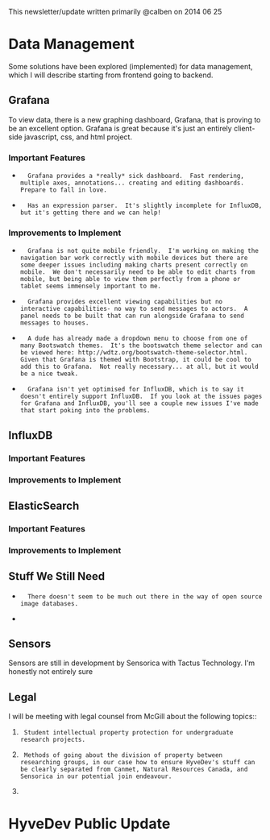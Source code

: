 This newsletter/update written primarily @calben on 2014 06 25  

# Data Management

Some solutions have been explored (implemented) for data management, which I will describe starting from frontend going to backend.

## Grafana

To view data, there is a new graphing dashboard, Grafana, that is proving to be an excellent option.  Grafana is great because it's just an entirely client-side javascript, css, and html project.

### Important Features

+		Grafana provides a *really* sick dashboard.  Fast rendering, multiple axes, annotations... creating and editing dashboards.  Prepare to fall in love.
+		Has an expression parser.  It's slightly incomplete for InfluxDB, but it's getting there and we can help!

### Improvements to Implement

+		Grafana is not quite mobile friendly.  I'm working on making the navigation bar work correctly with mobile devices but there are some deeper issues including making charts present correctly on mobile.  We don't necessarily need to be able to edit charts from mobile, but being able to view them perfectly from a phone or tablet seems immensely important to me.
+		Grafana provides excellent viewing capabilities but no interactive capabilities- no way to send messages to actors.  A panel needs to be built that can run alongside Grafana to send messages to houses.
+		A dude has already made a dropdown menu to choose from one of many Bootswatch themes.  It's the bootswatch theme selector and can be viewed here: http://wdtz.org/bootswatch-theme-selector.html.  Given that Grafana is themed with Bootstrap, it could be cool to add this to Grafana.  Not really necessary... at all, but it would be a nice tweak.
+		Grafana isn't yet optimised for InfluxDB, which is to say it doesn't entirely support InfluxDB.  If you look at the issues pages for Grafana and InfluxDB, you'll see a couple new issues I've made that start poking into the problems.


## InfluxDB

### Important Features

### Improvements to Implement


## ElasticSearch

### Important Features

### Improvements to Implement


## Stuff We Still Need

+		There doesn't seem to be much out there in the way of open source image databases.
+		


Sensors
-------

Sensors are still in development by Sensorica with Tactus Technology.  I'm honestly not entirely sure 


Legal
-----

I will be meeting with legal counsel from McGill about the following topics::

1.		Student intellectual property protection for undergraduate research projects.
2.		Methods of going about the division of property between researching groups, in our case how to ensure HyveDev's stuff can be clearly separated from Canmet, Natural Resources Canada, and Sensorica in our potential join endeavour.
3.		 



HyveDev Public Update
=====================


